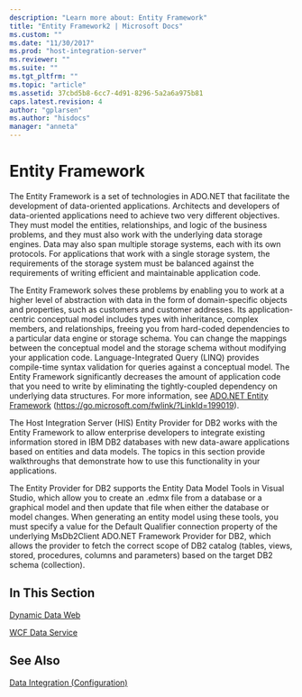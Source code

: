```yaml
---
description: "Learn more about: Entity Framework"
title: "Entity Framework2 | Microsoft Docs"
ms.custom: ""
ms.date: "11/30/2017"
ms.prod: "host-integration-server"
ms.reviewer: ""
ms.suite: ""
ms.tgt_pltfrm: ""
ms.topic: "article"
ms.assetid: 37cbd5b8-6cc7-4d91-8296-5a2a6a975b81
caps.latest.revision: 4
author: "gplarsen"
ms.author: "hisdocs"
manager: "anneta"
---
```

# Entity Framework
The Entity Framework is a set of technologies in ADO.NET that facilitate the development of data-oriented applications. Architects and developers of data-oriented applications need to achieve two very different objectives. They must model the entities, relationships, and logic of the business problems, and they must also work with the underlying data storage engines. Data may also span multiple storage systems, each with its own protocols. For applications that work with a single storage system, the requirements of the storage system must be balanced against the requirements of writing efficient and maintainable application code.

 The Entity Framework solves these problems by enabling you to work at a higher level of abstraction with data in the form of domain-specific objects and properties, such as customers and customer addresses. Its application-centric conceptual model includes types with inheritance, complex members, and relationships, freeing you from hard-coded dependencies to a particular data engine or storage schema. You can change the mappings between the conceptual model and the storage schema without modifying your application code. Language-Integrated Query (LINQ) provides compile-time syntax validation for queries against a conceptual model. The Entity Framework significantly decreases the amount of application code that you need to write by eliminating the tightly-coupled dependency on underlying data structures. For more information, see [ADO.NET Entity Framework](https://go.microsoft.com/fwlink/?LinkId=199019) (https://go.microsoft.com/fwlink/?LinkId=199019).

 The Host Integration Server (HIS) Entity Provider for DB2 works with the Entity Framework to allow enterprise developers to integrate existing information stored in IBM DB2 databases with new data-aware applications based on entities and data models. The topics in this section provide walkthroughs that demonstrate how to use this functionality in your applications.

 The Entity Provider for DB2 supports the Entity Data Model Tools in Visual Studio, which allow you to create an .edmx file from a database or a graphical model and then update that file when either the database or model changes. When generating an entity model using these tools, you must specify a value for the Default Qualifier connection property of the underlying MsDb2Client ADO.NET Framework Provider for DB2, which allows the provider to fetch the correct scope of DB2 catalog (tables, views, stored, procedures, columns and parameters) based on the target DB2 schema (collection).

## In This Section
 [Dynamic Data Web](../core/dynamic-data-web1.md)

 [WCF Data Service](../core/wcf-data-service1.md)

## See Also
 [Data Integration (Configuration)](../core/data-integration-configuration-2.md)
